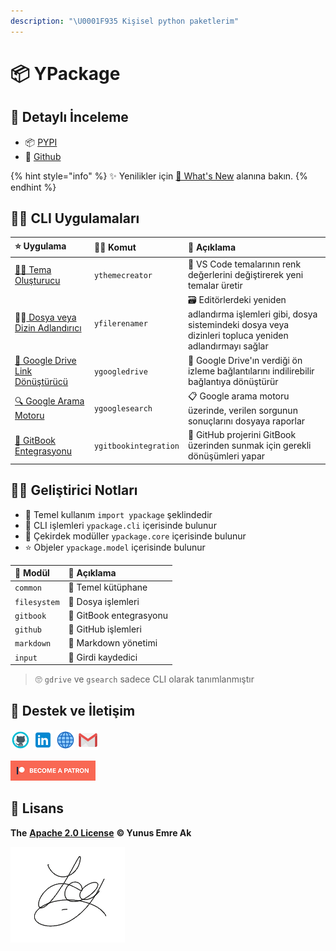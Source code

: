```yaml
---
description: "\U0001F935 Kişisel python paketlerim"
---
```


# 📦 YPackage

## 👀 Detaylı İnceleme

* 📦 [PYPI](https://pypi.org/project/ypackage/)
* 🐙 [Github](https://github.com/yedhrab/YPackage)

{% hint style="info" %}
✨ Yenilikler için [👀 What's New](changelog.md) alanına bakın.
{% endhint %}

## 👨‍💼 CLI Uygulamaları

| ⭐ Uygulama | 👨‍💻 Komut | 📝 Açıklama |
| :--- | :--- | :--- |
| [👨‍🎨 Tema Oluşturucu](ythemecreator.md) | `ythemecreator` | 🎨 VS Code temalarının renk değerlerini değiştirerek yeni temalar üretir |
| 👨‍💼[ Dosya veya Dizin Adlandırıcı](yfilerenamer.md) | `yfilerenamer` | 🗃️ Editörlerdeki yeniden adlandırma işlemleri gibi, dosya sistemindeki dosya veya dizinleri topluca yeniden adlandırmayı sağlar |
| [🔗 Google Drive Link Dönüştürücü](ygoogledrive.md) | `ygoogledrive` | 💱 Google Drive'ın verdiği ön izleme bağlantılarını indilirebilir bağlantıya dönüştürür |
| [🔍 Google Arama Motoru](ygooglesearch.md) | `ygooglesearch` | 📋 Google arama motoru üzerinde, verilen sorgunun sonuçlarını dosyaya raporlar |
| [💫 GitBook Entegrasyonu](ygitbookintegration.md) | `ygitbookintegration` | 🤝 GitHub projerini GitBook üzerinden sunmak için gerekli dönüşümleri yapar |

## 👨‍💻 Geliştirici Notları

* 🧱 Temel kullanım `import ypackage` şeklindedir
* 🖤 CLI işlemleri `ypackage.cli` içerisinde bulunur
* 💎 Çekirdek modüller `ypackage.core` içerisinde bulunur
* ⭐ Objeler `ypackage.model` içerisinde bulunur

| 🍱 Modül | 📝 Açıklama |
| :--- | :--- |
| `common` | 🧱 Temel kütüphane |
| `filesystem` | 📂 Dosya işlemleri |
| `gitbook` | 📖 GitBook entegrasyonu |
| `github` | 🐙 GitHub işlemleri |
| `markdown` | 📑 Markdown yönetimi |
| `input` | 🔴 Girdi kaydedici  |

> 🙄 `gdrive` ve `gsearch` sadece CLI olarak tanımlanmıştır

## 💖 Destek ve İletişim

​[​![Github](https://raw.githubusercontent.com/yedhrab/YPackage/master/.github/assets/github_32px.png)​](https://github.com/yedhrab) [​![LinkedIn](https://raw.githubusercontent.com/yedhrab/YPackage/master/.github/assets/linkedin_32px.png)​](https://www.linkedin.com/in/yemreak/) [​![Website](https://raw.githubusercontent.com/yedhrab/YPackage/master/.github/assets/geography_32px.png)​](https://yemreak.com/) [​![Mail](https://raw.githubusercontent.com/yedhrab/YPackage/master/.github/assets/gmail_32px.png)​](mailto:yemreak.com@gmail.com?subject=YPackage%20%7C%20GitHub)​

​[​![Patreon](https://raw.githubusercontent.com/yedhrab/YPackage/master/.github/assets/become_a_patron_32px.png)](https://www.patreon.com/yemreak/)

## 🔏 Lisans

**The** [**Apache 2.0 License**](https://choosealicense.com/licenses/apache-2.0/) **©️ Yunus Emre Ak**

![YEmreAk](https://raw.githubusercontent.com/yedhrab/YPackage/master/.github/assets/ysigniture-trans.png)

